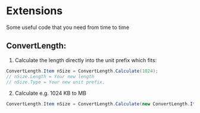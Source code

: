 # Extensions
Some useful code that you need from time to time

ConvertLength:
---------

1. Calculate the length directly into the unit prefix which fits:

```cs
ConvertLength.Item nSize = ConvertLength.Calculate(1024);
// nSize.Length = Your new length
// nSize.Type = Your new unit prefix.
```

2. Calculate e.g. 1024 KB to MB

```cs
ConvertLength.Item nSize = ConvertLength.Calculate(new ConvertLength.Item(1024.0, ConvertLength.Type_.KB), ConvertLength.Type_.MB);
```
